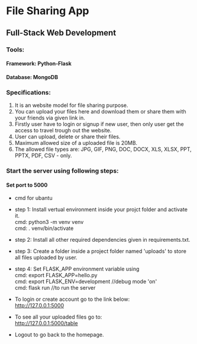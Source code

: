 # File Sharing App
## Full-Stack Web Development 
### Tools: 
#### Framework: Python-Flask
#### Database: MongoDB

### Specifications: 
1. It is an website model for file sharing purpose.
2. You can upload your files here and download them or share them with your friends via given link in.
3. Firstly user have to login or signup if new user, then only user get the access to travel trough out the website. 
4. User can upload, delete or share their files.
5. Maximum allowed size of a uploaded file is 20MB.
6. The allowed file types are: JPG, GIF, PNG, DOC, DOCX, XLS, XLSX, PPT, PPTX, PDF, CSV - only.

### Start the server using following steps:
#### Set port to 5000 
* cmd for ubantu
* step 1: Install vertual environment inside your projct folder and activate it. <br>
          cmd: python3 -m venv venv <br>
          cmd: . venv/bin/activate

* step 2: Install all other required dependencies given in requirements.txt.  <br>
* step 3: Create a folder inside a project folder named 'uploads' to store all files uploaded by user.
* step 4: Set FLASK_APP environment variable using <br>
          cmd: export FLASK_APP=hello.py <br>
          cmd: export FLASK_ENV=development   //debug mode 'on' <br>
          cmd: flask run    //to run the server 

* To login or create account go to the link below: <br>
 http://127.0.0.1:5000
 
 * To see all your uploaded files go to: <br>
 http://127.0.0.1:5000/table
 
 * Logout to go back to the homepage.

  
  
    
    
